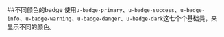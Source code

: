 ##不同颜色的badge
使用`u-badge-primary`、`u-badge-success`、`u-badge-info`、`u-badge-warning`、`u-badge-danger`、`u-badge-dark`这七个个基础类，来显示不同的颜色。